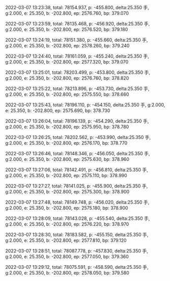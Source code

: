 2022-03-07 13:23:38, total: 78154.937, p: -455.800, delta:25.350 手, g:2.000, e: 25.350, b: -202.800, ep: 2576.760, bp: 379.070

2022-03-07 13:23:59, total: 78135.468, p: -456.920, delta:25.350 手, g:2.000, e: 25.350, b: -202.800, ep: 2576.520, bp: 379.180

2022-03-07 13:24:19, total: 78151.380, p: -455.660, delta:25.350 手, g:2.000, e: 25.350, b: -202.800, ep: 2578.260, bp: 379.240

2022-03-07 13:24:40, total: 78161.059, p: -455.240, delta:25.350 手, g:2.000, e: 25.350, b: -202.800, ep: 2577.320, bp: 379.070

2022-03-07 13:25:01, total: 78203.499, p: -453.800, delta:25.350 手, g:2.000, e: 25.350, b: -202.800, ep: 2576.760, bp: 378.820

2022-03-07 13:25:22, total: 78213.896, p: -453.730, delta:25.350 手, g:2.000, e: 25.350, b: -202.800, ep: 2575.550, bp: 378.660

2022-03-07 13:25:43, total: 78196.110, p: -454.150, delta:25.350 手, g:2.000, e: 25.350, b: -202.800, ep: 2575.690, bp: 378.730

2022-03-07 13:26:04, total: 78196.139, p: -454.290, delta:25.350 手, g:2.000, e: 25.350, b: -202.800, ep: 2575.950, bp: 378.780

2022-03-07 13:26:25, total: 78202.562, p: -453.990, delta:25.350 手, g:2.000, e: 25.350, b: -202.800, ep: 2576.170, bp: 378.770

2022-03-07 13:26:46, total: 78148.346, p: -456.050, delta:25.350 手, g:2.000, e: 25.350, b: -202.800, ep: 2575.630, bp: 378.960

2022-03-07 13:27:06, total: 78142.491, p: -456.810, delta:25.350 手, g:2.000, e: 25.350, b: -202.800, ep: 2575.110, bp: 378.990

2022-03-07 13:27:27, total: 78141.025, p: -455.900, delta:25.350 手, g:2.000, e: 25.350, b: -202.800, ep: 2575.300, bp: 378.900

2022-03-07 13:27:48, total: 78149.748, p: -456.020, delta:25.350 手, g:2.000, e: 25.350, b: -202.800, ep: 2575.180, bp: 378.900

2022-03-07 13:28:09, total: 78143.028, p: -455.540, delta:25.350 手, g:2.000, e: 25.350, b: -202.800, ep: 2576.220, bp: 378.970

2022-03-07 13:28:30, total: 78183.582, p: -455.150, delta:25.350 手, g:2.000, e: 25.350, b: -202.800, ep: 2577.810, bp: 379.120

2022-03-07 13:28:51, total: 78087.778, p: -457.830, delta:25.350 手, g:2.000, e: 25.350, b: -202.800, ep: 2577.050, bp: 379.360

2022-03-07 13:29:12, total: 78075.591, p: -458.590, delta:25.350 手, g:2.000, e: 25.350, b: -202.800, ep: 2578.050, bp: 379.580